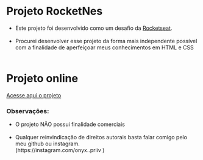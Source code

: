# Projeto RocketNes
<ul>
    <li>Este projeto foi desenvolvido como um desafio da <a href="https://rocketseat.com.br">Rocketseat</a>.</li> <br>
    <li>Procurei desenvolver esse projeto da forma mais independente possível com a finalidade de aperfeiçoar meus conhecimentos em HTML e CSS</li> <br>
</ul>

<h1>Projeto online</h1>
<a href="https://onyxraijin.github.io/New-RocketNews/">Acesse aqui o projeto</a>

<h3>Observações:</h3>
<ul>
    <li> O projeto NÃO possui finalidade comerciais</li> <br>
    <li> Qualquer reinvindicação de direitos autorais basta falar comigo pelo meu github ou instagram. <br>
    (https://instagram.com/onyx..priiv )</li> <br>
</ul>